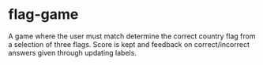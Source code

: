 # flag-game
A game where the user must match determine the correct country flag from a selection of three flags. Score is kept and feedback on correct/incorrect answers given through updating labels.
